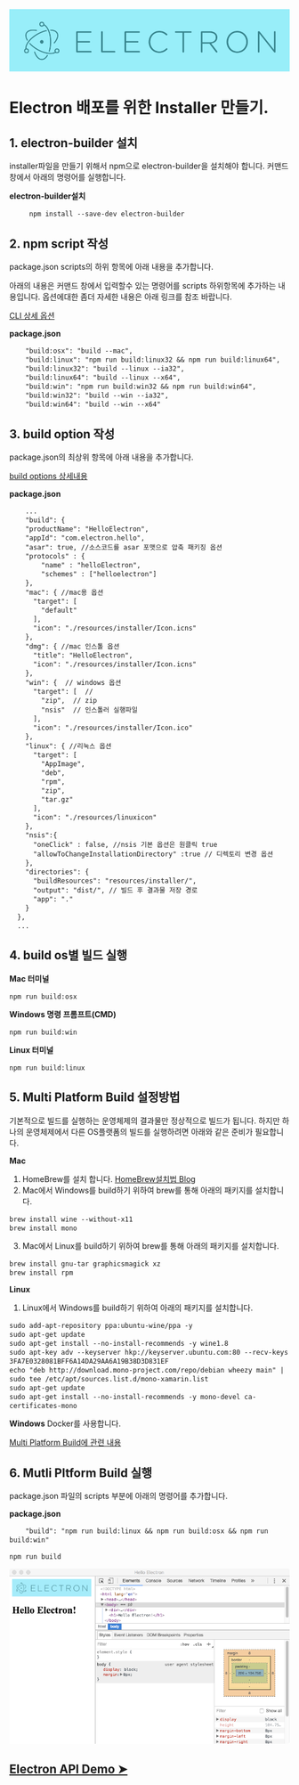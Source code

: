 <img src="ASSETS/electron.png" alt="JavaScript">

# Electron 배포를 위한 Installer 만들기.

## 1. electron-builder 설치

installer파일을 만들기 위해서 npm으로 electron-builder을 설치해야 합니다.
커맨드 창에서 아래의 명령어를 실행합니다.

**electron-builder설치**
```
     npm install --save-dev electron-builder
```
## 2. npm script 작성

package.json scripts의 하위 항목에 아래 내용을 추가합니다.

아래의 내용은 커맨드 창에서 입력할수 있는 명령어를 scripts 하위항목에 추가하는 내용입니다. 옵션에대한 좀더 자세한 내용은 아래 링크를 참조 바랍니다.

[CLI 상세 옵션](https://github.com/electron-userland/electron-builder#cli-usage)

**package.json**
```
    "build:osx": "build --mac",
    "build:linux": "npm run build:linux32 && npm run build:linux64",
    "build:linux32": "build --linux --ia32",
    "build:linux64": "build --linux --x64",
    "build:win": "npm run build:win32 && npm run build:win64", 
    "build:win32": "build --win --ia32",
    "build:win64": "build --win --x64"
```

## 3. build option 작성

package.json의 최상위 항목에 아래 내용을 추가합니다.

[build options 상세내용](https://github.com/electron-userland/electron-builder/wiki/Options)

**package.json**
```
    ...
    "build": {
    "productName": "HelloElectron",
    "appId": "com.electron.hello",
    "asar": true, //소스코드를 asar 포맷으로 압축 패키징 옵션
    "protocols" : {
        "name" : "helloElectron",
        "schemes" : ["helloelectron"]
    },
    "mac": { //mac용 옵션
      "target": [
        "default"
      ],
      "icon": "./resources/installer/Icon.icns"
    },
    "dmg": { //mac 인스톨 옵션
      "title": "HelloElectron",
      "icon": "./resources/installer/Icon.icns"
    },
    "win": {  // windows 옵션
      "target": [  //
        "zip",  // zip
        "nsis"  // 인스톨러 실행파일
      ],
      "icon": "./resources/installer/Icon.ico"
    },
    "linux": { //리눅스 옵션
      "target": [
        "AppImage", 
        "deb",
        "rpm",
        "zip",
        "tar.gz"
      ],
      "icon": "./resources/linuxicon"
    },
    "nsis":{
      "oneClick" : false, //nsis 기본 옵션은 원클릭 true
      "allowToChangeInstallationDirectory" :true // 디렉토리 변경 옵션
    },
    "directories": {
      "buildResources": "resources/installer/",
      "output": "dist/", // 빌드 후 결과물 저장 경로
      "app": "."
    }
  },
  ...
```
## 4. build os별 빌드 실행

**Mac 터미널**
```
npm run build:osx
```
**Windows 명령 프롬프트(CMD)**
```
npm run build:win
```
**Linux 터미널**
```
npm run build:linux
```
## 5. Multi Platform Build 설정방법
기본적으로 빌드를 실행하는 운영체제의 결과물만 정상적으로 빌드가 됩니다. 하지만 하나의 운영체제에서 다른 OS플랫폼의 빌드를 실행하려면 아래와 같은 준비가 필요합니다.

**Mac**
1. HomeBrew를 설치 합니다. [HomeBrew설치법 Blog](http://humble.tistory.com/26)
2. Mac에서 Windows를 build하기 위하여 brew를 통해 아래의 패키지를 설치합니다.
```
brew install wine --without-x11
brew install mono
```
3. Mac에서 Linux를 build하기 위하여 brew를 통해 아래의 패키지를 설치합니다.
```
brew install gnu-tar graphicsmagick xz
brew install rpm
```
**Linux**
1. Linux에서 Windows를 build하기 위하여 아래의 패키지를 설치합니다.

```
sudo add-apt-repository ppa:ubuntu-wine/ppa -y
sudo apt-get update
sudo apt-get install --no-install-recommends -y wine1.8
sudo apt-key adv --keyserver hkp://keyserver.ubuntu.com:80 --recv-keys 3FA7E0328081BFF6A14DA29AA6A19B38D3D831EF
echo "deb http://download.mono-project.com/repo/debian wheezy main" | sudo tee /etc/apt/sources.list.d/mono-xamarin.list
sudo apt-get update
sudo apt-get install --no-install-recommends -y mono-devel ca-certificates-mono
```

**Windows**
Docker를 사용합니다.

[Multi Platform Build에 관련 내용](https://github.com/electron-userland/electron-builder/wiki/Multi-Platform-Build)

## 6. Mutli Pltform Build 실행

package.json 파일의 scripts 부분에 아래의 명령어를 추가합니다.

**package.json**
```
    "build": "npm run build:linux && npm run build:osx && npm run build:win"
```

```
npm run build
```

<img src="ASSETS/screenshot.png">
    
## [Electron API Demo ➤](https://github.com/cionman/04_Electron_API_DEMO) 


 



